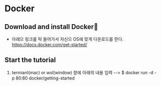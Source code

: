 # Docker

## Download and install Docker🔗
- 아래으 링크를 탁 들어가서 자신으 OS에 맞게 다운로드를 한다.
https://docs.docker.com/get-started/

## Start the tutorial
1. termianl(mac) or wsl(window) 창에 아래의 내용 입력
--> $ docker run -d -p 80:80 docker/getting-started 
